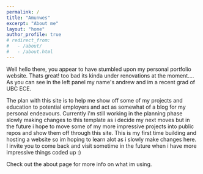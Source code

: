 ```yaml
---
permalink: /
title: "Amunwes"
excerpt: "About me"
layout: "home"
author_profile: true
# redirect_from: 
#   - /about/
#   - /about.html
---
```


Well hello there, you appear to have stumbled upon my personal portfolio website. Thats great! too bad its kinda under renovations at the moment....
As you can see in the left panel my name's andrew and im a recent grad of UBC ECE.

The plan with this site is to help me show off some of my projects and education to potential employers and act as somewhat of a blog for my personal endeavours. Currently i'm still working in the planning phase slowly making changes to this template as i decide my next moves but in the future i hope to move some of my more impressive projects into public repos and show them off through this site. 
This is my first time building and hosting a website so im hoping to learn alot as i slowly make changes here.
I invite you to come back and visit sometime in the future when i have more impressive things coded up :) 

Check out the about page for more info on what im using.